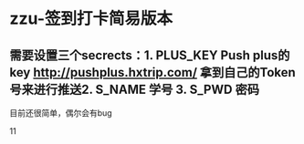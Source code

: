 # zzu-签到打卡简易版本
## 需要设置三个secrects：1. PLUS_KEY Push plus的key http://pushplus.hxtrip.com/ 拿到自己的Token号来进行推送2. S_NAME 学号  3. S_PWD  密码
目前还很简单，偶尔会有bug
                      
                       
                       
11
